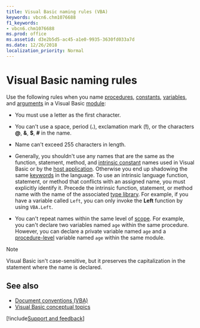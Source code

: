 ```yaml
---
title: Visual Basic naming rules (VBA)
keywords: vbcn6.chm1076688
f1_keywords:
- vbcn6.chm1076688
ms.prod: office
ms.assetid: d3e2b5d5-ac45-a1e0-9935-3630fd033a7d
ms.date: 12/26/2018
localization_priority: Normal
---
```



# Visual Basic naming rules

Use the following rules when you name [procedures](../../Glossary/vbe-glossary.md#procedure), [constants](../../Glossary/vbe-glossary.md#constant), [variables](../../Glossary/vbe-glossary.md#variable), and [arguments](../../Glossary/vbe-glossary.md#argument) in a Visual Basic [module](../../Glossary/vbe-glossary.md#module):

- You must use a letter as the first character.
    
- You can't use a space, period (**.**), exclamation mark (**!**), or the characters **@**, **&**, **$**, **#** in the name.
    
- Name can't exceed 255 characters in length.
    
- Generally, you shouldn't use any names that are the same as the function, statement, method, and [intrinsic constant](../../Glossary/vbe-glossary.md#intrinsic-constants) names used in Visual Basic or by the [host application](../../Glossary/vbe-glossary.md#host-application). Otherwise you end up shadowing the same [keywords](../../Glossary/vbe-glossary.md#keyword) in the language. To use an intrinsic language function, statement, or method that conflicts with an assigned name, you must explicitly identify it. Precede the intrinsic function, statement, or method name with the name of the associated [type library](../../Glossary/vbe-glossary.md#type-library). For example, if you have a variable called `Left`, you can only invoke the **Left** function by using `VBA.Left`.
    
- You can't repeat names within the same level of [scope](../../Glossary/vbe-glossary.md#scope). For example, you can't declare two variables named `age` within the same procedure. However, you can declare a private variable named `age` and a [procedure-level](../../Glossary/vbe-glossary.md#procedure-level) variable named `age` within the same module.
    
> [!NOTE] 
> Visual Basic isn't case-sensitive, but it preserves the capitalization in the statement where the name is declared.


## See also

- [Document conventions (VBA)](document-conventions-visual-basic-for-applications.md)
- [Visual Basic conceptual topics](../../reference/user-interface-help/visual-basic-conceptual-topics.md)

[!include[Support and feedback](~/includes/feedback-boilerplate.md)]
